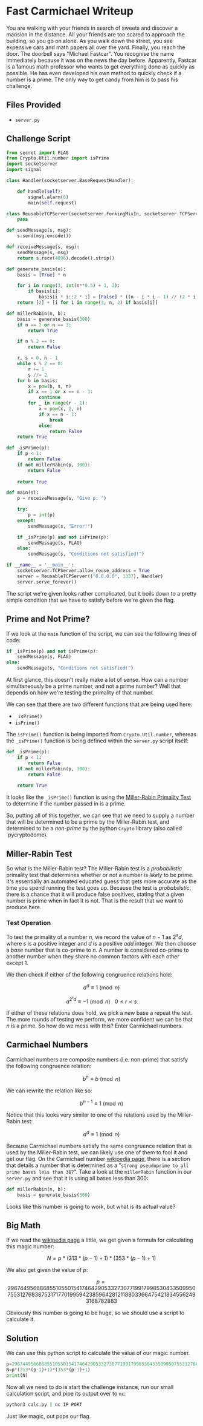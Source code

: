 # Fast Carmichael Writeup

You are walking with your friends in search of sweets and discover a mansion in the distance. All your friends are too scared to approach the building, so you go on alone. As you walk down the street, you see expensive cars and math papers all over the yard. Finally, you reach the door. The doorbell says "Michael Fastcar". You recognise the name immediately because it was on the news the day before. Apparently, Fastcar is a famous math professor who wants to get everything done as quickly as possible. He has even developed his own method to quickly check if a number is a prime. The only way to get candy from him is to pass his challenge.

## Files Provided

- `server.py`

## Challenge Script

```python
from secret import FLAG
from Crypto.Util.number import isPrime
import socketserver
import signal

class Handler(socketserver.BaseRequestHandler):

	def handle(self):
		signal.alarm(0)
		main(self.request)

class ReusableTCPServer(socketserver.ForkingMixIn, socketserver.TCPServer):
	pass

def sendMessage(s, msg):
	s.send(msg.encode())

def receiveMessage(s, msg):
	sendMessage(s, msg)
	return s.recv(4096).decode().strip()

def generate_basis(n):
	basis = [True] * n

	for i in range(3, int(n**0.5) + 1, 2):
		if basis[i]:
			basis[i * i::2 * i] = [False] * ((n - i * i - 1) // (2 * i) + 1)
	return [2] + [i for i in range(3, n, 2) if basis[i]]

def millerRabin(n, b):
	basis = generate_basis(300)
	if n == 2 or n == 3:
		return True

	if n % 2 == 0:
		return False

	r, s = 0, n - 1
	while s % 2 == 0:
		r += 1
		s //= 2
	for b in basis:
		x = pow(b, s, n)
		if x == 1 or x == n - 1:
			continue
		for _ in range(r - 1):
			x = pow(x, 2, n)
			if x == n - 1:
				break
			else:
				return False
	return True

def _isPrime(p):
	if p < 1:
		return False
	if not millerRabin(p, 300):
		return False
		
	return True

def main(s):
	p = receiveMessage(s, "Give p: ")

	try:
		p = int(p)
	except:
		sendMessage(s, "Error!")

	if _isPrime(p) and not isPrime(p):
		sendMessage(s, FLAG)
	else:
		sendMessage(s, "Conditions not satisfied!")

if __name__ = '__main__':
	socketserver.TCPServer.allow_reuse_address = True
	server = ReusableTCPServer(("0.0.0.0", 1337), Handler)
	server.serve_forever()
```

The script we're given looks rather complicated, but it boils down to a pretty simple condition that we have to satisfy before we're given the flag. 

## Prime and Not Prime?

If we look at the `main` function of the script, we can see the following lines of code:

```python
if _isPrime(p) and not isPrime(p):
    sendMessage(s, FLAG)
else:
    sendMessage(s, "Conditions not satisfied!")
```

At first glance, this doesn't really make a lot of sense. How can a number simultaneously be a prime number, and not a prime number? Well that depends on how we're testing the primality of that number. 

We can see that there are two different functions that are being used here:

- `_isPrime()`
- `isPrime()`

The `isPrime()` function is being imported from `Crypto.Util.number`, whereas the `_isPrime()` function is being defined within the `server.py` script itself:

```python
def _isPrime(p):
	if p < 1:
		return False
	if not millerRabin(p, 300):
		return False
		
	return True
```

It looks like the `_isPrime()` function is using the [Miller-Rabin Primality Test](https://en.wikipedia.org/wiki/Miller–Rabin_primality_test) to determine if the number passed in is a prime. 

So, putting all of this together, we can see that we need to supply a number that will be determined to be a prime by the Miller-Rabin test, and determined to be a *non-prime* by the python `Crypto` library (also called `pycryptodome). 

## Miller-Rabin Test

So what is the Miller-Rabin test? The Miller-Rabin test is a *probabilistic* primality test that determines whether or not a number is *likely* to be prime. It's essentially an automated educated guess that gets more accurate as the time you spend running the test goes up. Because the test is *probabilistic*, there is a chance that it will produce false positives, stating that a given number is prime when in fact it is not. That is the result that we want to produce here. 

### Test Operation

To test the primality of a number $n$, we record the value of $n-1$ as $2^sd$, where $s$ is a positive integer and $d$ is a positive *odd* integer. We then choose a *base* number that is co-prime to $n$. A number is considered co-prime to another number when they share no common factors with each other except $1$. 

We then check if either of the following congruence relations hold:

$$a^d \equiv 1 \pmod n$$

$$a^{2^rd} \equiv -1 \pmod n \ \ \ 0 \leq r < s$$

If either of these relations does hold, we pick a new base a repeat the test. The more rounds of testing we perform, we more confident we can be that $n$ is a prime. So how do we mess with this? Enter Carmichael numbers. 

## Carmichael Numbers

Carmichael numbers are composite numbers (i.e. non-prime) that satisfy the following congruence relation:

$$b^n \equiv b \pmod n$$

We can rewrite the relation like so:

$$b^{n-1} \equiv 1 \pmod n$$

Notice that this looks very similar to one of the relations used by the Miller-Rabin test:

$$a^d \equiv 1 \pmod n$$

Because Carmichael numbers satisfy the same congruence relation that is used by the Miller-Rabin test, we can likely use one of them to fool it and get our flag. On the Carmichael number [wikipedia page](https://en.wikipedia.org/wiki/Carmichael_number#Overview), there is a section that details a number that is determined as a "`strong pseudoprime to all prime bases less than 307`". Take a look at the `millerRabin` function in our `server.py` and see that it is using all bases less than 300:

```python
def millerRabin(n, b):
	basis = generate_basis(300)
```

Looks like this number is going to work, but what is its actual value?

## Big Math

If we read the [wikipedia page](https://en.wikipedia.org/wiki/Carmichael_number#Overview) a little, we get given a formula for calculating this magic number:

$$N=p*(313*(p-1)+1)*(353*(p-1)+1)$$

We also get given the value of $p$:

$$p=29674495668685510550154174642905332730771991799853043350995075531276838753171770199594238596428121188033664754218345562493168782883$$

Obviously this number is going to be huge, so we should use a script to calculate it. 

## Solution

We can use this python script to calculate the value of our magic number. 

```python
p=29674495668685510550154174642905332730771991799853043350995075531276838753171770199594238596428121188033664754218345562493168782883
N=p*(313*(p-1)+1)*(353*(p-1)+1)
print(N)
```

Now all we need to do is start the challenge instance, run our small calculation script, and pipe its output over to `nc`:

```bash
python3 calc.py | nc IP PORT
```

Just like magic, out pops our flag. 
